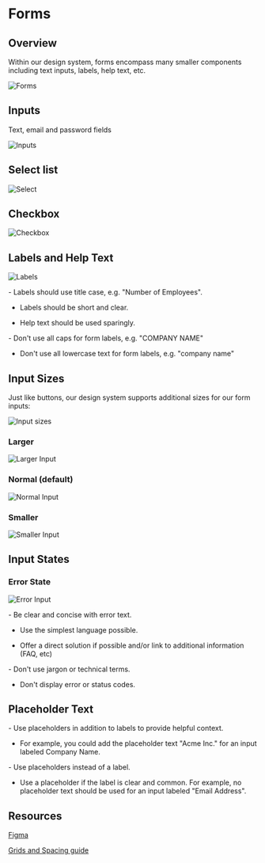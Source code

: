 # Forms

## Overview

Within our design system, forms encompass many smaller components including text inputs, labels, help text, etc.

![Forms](https://blobscdn.gitbook.com/v0/b/gitbook-28427.appspot.com/o/assets%2F-LFNym8ScnaWKWBQFWTw%2F-LG1fFqQHhO5GOKdxHQo%2F-LG1hr-mZZ64TmlPAE0Q%2Fform-margins%402x.png?alt=media&token=c5fded22-4dc4-40d8-bb3c-19151e14e8d8)

## Inputs

Text, email and password fields

![Inputs](https://blobscdn.gitbook.com/v0/b/gitbook-28427.appspot.com/o/assets%2F-LFNym8ScnaWKWBQFWTw%2F-LG1fFqQHhO5GOKdxHQo%2F-LG1fo4cQO8mvASVcyR2%2Ftext-input%402x.png?alt=media&token=b5829563-249f-4b58-bc0a-608ba3bc9742)

## Select list

![Select](https://blobscdn.gitbook.com/v0/b/gitbook-28427.appspot.com/o/assets%2F-LFNym8ScnaWKWBQFWTw%2F-LG1fFqQHhO5GOKdxHQo%2F-LG1fjiXhoKl8pP8JZTa%2Fselect-input%402x.png?alt=media&token=13d89fc8-cf73-4d4e-b484-af893b8d466e)

## Checkbox

![Checkbox](https://blobscdn.gitbook.com/v0/b/gitbook-28427.appspot.com/o/assets%2F-LFNym8ScnaWKWBQFWTw%2F-LG1fFqQHhO5GOKdxHQo%2F-LG1fzyrjrrdXaOPVzmV%2Fcheckbox-input%402x.png?alt=media&token=a0a82c8d-e460-452b-a9db-d63005dc94c2)

## Labels and Help Text

![Labels](https://blobscdn.gitbook.com/v0/b/gitbook-28427.appspot.com/o/assets%2F-LFNym8ScnaWKWBQFWTw%2F-LG1fFqQHhO5GOKdxHQo%2F-LG1gZow3tUzk1HV7Aqr%2Flabel-help-text%402x.png?alt=media&token=3c03d617-2750-4a3c-b279-cfc0219f6472)

 <InfoCard title='Do:' color='green'>
 - Labels should use title case, e.g. "Number of Employees".

 - Labels should be short and clear.

 - Help text should be used sparingly.
 </InfoCard>


 <InfoCard title='Do not:' color='red'>
 - Don't use all caps for form labels, e.g. "COMPANY NAME"

 - Don't use all lowercase text for form labels, e.g. "company name"
 </InfoCard>



 ## Input Sizes

 Just like buttons, our design system supports additional sizes for our form inputs:

 ![Input sizes](https://blobscdn.gitbook.com/v0/b/gitbook-28427.appspot.com/o/assets%2F-LFNym8ScnaWKWBQFWTw%2F-LG1fFqQHhO5GOKdxHQo%2F-LG1glW_8IirCiM6812a%2Finput-dimensions%402x.png?alt=media&token=7b19a7ac-4c9d-4091-b833-ce3cb68c266b)

 ### Larger

 ![Larger Input](https://blobscdn.gitbook.com/v0/b/gitbook-28427.appspot.com/o/assets%2F-LFNym8ScnaWKWBQFWTw%2F-LG1fFqQHhO5GOKdxHQo%2F-LG1gvxwk3NT1vLm6X3c%2Finput-dimensions-larger%402x.png?alt=media&token=453896ac-6fcc-441a-af76-6000e2260cf5)

 ### Normal (default)
 ![Normal Input](https://blobscdn.gitbook.com/v0/b/gitbook-28427.appspot.com/o/assets%2F-LFNym8ScnaWKWBQFWTw%2F-LG1fFqQHhO5GOKdxHQo%2F-LG1gymk-stz0T7GSKDV%2Finput-dimensions-normal%402x.png?alt=media&token=1ce72f8c-b1cb-4748-9aa7-eb73fef519ee)

 ### Smaller
 ![Smaller Input](https://blobscdn.gitbook.com/v0/b/gitbook-28427.appspot.com/o/assets%2F-LFNym8ScnaWKWBQFWTw%2F-LG1fFqQHhO5GOKdxHQo%2F-LG1h04nvoUyKUmPopHY%2Finput-dimensions-small%402x.png?alt=media&token=1d3847bf-1533-4f1c-9d75-92afa6944c21)

 ## Input States

 ### Error State

 ![Error Input](https://blobscdn.gitbook.com/v0/b/gitbook-28427.appspot.com/o/assets%2F-LFNym8ScnaWKWBQFWTw%2F-LG1fFqQHhO5GOKdxHQo%2F-LG1hHioFOq6x5PVsnP8%2Ftext-input-error-state%402x.png?alt=media&token=9089f0fc-4e29-40be-96aa-69cfc7618fe6)

  <InfoCard title='Do:' color='green'>
  - Be clear and concise with error text.

  - Use the simplest language possible.

  - Offer a direct solution if possible and/or link to additional information (FAQ, etc)
  </InfoCard>


  <InfoCard title='Do not:' color='red'>
  - Don't use jargon or technical terms.

  - Don't display error or status codes.
  </InfoCard>

  ## Placeholder Text

<InfoCard title='Do:' color='green'>
- Use placeholders in addition to labels to provide helpful context.

- For example, you could add the placeholder text "Acme Inc." for an input labeled Company Name.
</InfoCard>


<InfoCard title='Do not:' color='red'>
- Use placeholders instead of a label.

- Use a placeholder if the label is clear and common. For example, no placeholder text should be used for an input labeled "Email Address".
</InfoCard>


## Resources
[​Figma​](https://www.figma.com/file/KESDkHWaJkldpVOEtiKhueUb/BDS-Forms)

[​Grids and Spacing guide​](https://buffer.gitbook.io/buffer-design-system/guidelines/margin-and-spacing)
